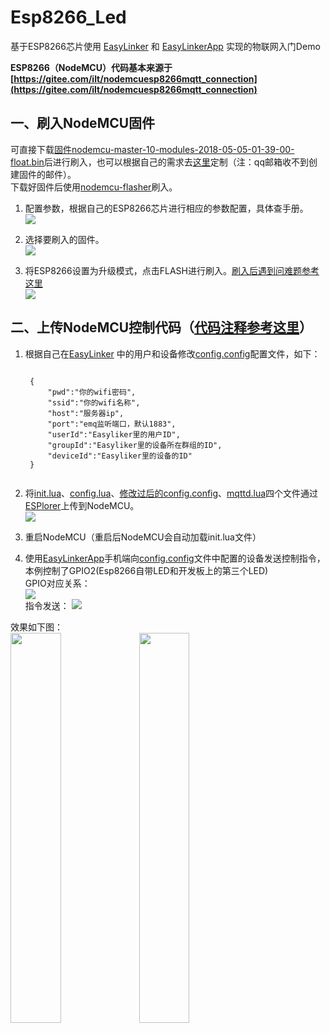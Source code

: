 # Esp8266_Led
基于ESP8266芯片使用 [EasyLinker](https://github.com/wwhai/EasyLinker "EasyLinker") 和 [EasyLinkerApp](https://github.com/TinycoderWang/EasyLinkerApp) 实现的物联网入门Demo  

**ESP8266（NodeMCU）代码基本来源于[https://gitee.com/ilt/nodemcuesp8266mqtt_connection](https://gitee.com/ilt/nodemcuesp8266mqtt_connection)**  

## 一、刷入NodeMCU固件  
可直接下载[固件nodemcu-master-10-modules-2018-05-05-01-39-00-float.bin](https://github.com/TinycoderWang/Esp8266_Led/blob/master/nodemcu-master-10-modules-2018-05-05-01-39-00-float.bin)后进行刷入，也可以根据自己的需求去[这里](https://www.nodemcu-build.com/)定制（注：qq邮箱收不到创建固件的邮件）。  
下载好固件后使用[nodemcu-flasher](https://github.com/nodemcu/nodemcu-flasher)刷入。  

1. 配置参数，根据自己的ESP8266芯片进行相应的参数配置，具体查手册。  
![](http://octklz398.bkt.clouddn.com/nodemcu01.png)  

2. 选择要刷入的固件。  
![](http://octklz398.bkt.clouddn.com/nodemcu02.png)  

3. 将ESP8266设置为升级模式，点击FLASH进行刷入。[刷入后遇到问难题参考这里](http://bbs.eeworld.com.cn/thread-497588-1-1.html)    
![](http://octklz398.bkt.clouddn.com/nodemcu03.png)  

## 二、上传NodeMCU控制代码（[代码注释参考这里](https://gitee.com/ilt/nodemcuesp8266mqtt_connection)）

1. 根据自己在[EasyLinker](https://github.com/wwhai/EasyLinker "EasyLinker") 中的用户和设备修改[config.config](https://github.com/TinycoderWang/Esp8266_Led/blob/master/config.config)配置文件，如下：  
    <pre><code>
	{
	    "pwd":"你的wifi密码",
	    "ssid":"你的wifi名称",
	    "host":"服务器ip",
	    "port":"emq监听端口，默认1883",
	    "userId":"Easyliker里的用户ID",
	    "groupId":"Easyliker里的设备所在群组的ID",
	    "deviceId":"Easyliker里的设备的ID"
	}
	</code></pre>  

2. 将[init.lua](https://github.com/TinycoderWang/Esp8266_Led/blob/master/init.lua)、[config.lua](https://github.com/TinycoderWang/Esp8266_Led/blob/master/config.lua)、[修改过后的config.config](https://github.com/TinycoderWang/Esp8266_Led/blob/master/config.config)、[mqttd.lua](https://github.com/TinycoderWang/Esp8266_Led/blob/master/mqttd.lua)四个文件通过[ESPlorer](https://github.com/4refr0nt/ESPlorer)上传到NodeMCU。  
![](http://octklz398.bkt.clouddn.com/upload_nodemcu_code1.png)  

3. 重启NodeMCU（重启后NodeMCU会自动加载init.lua文件） 

4. 使用[EasyLinkerApp](https://github.com/TinycoderWang/EasyLinkerApp)手机端向[config.config](https://github.com/TinycoderWang/Esp8266_Led/blob/master/config.config)文件中配置的设备发送控制指令，本例控制了GPIO2(Esp8266自带LED和开发板上的第三个LED)  
GPIO对应关系：  
![](http://octklz398.bkt.clouddn.com/nodemcu_gpio2.png)  
指令发送：
![](http://octklz398.bkt.clouddn.com/nodeMCU_send_msg.gif)  

效果如下图：  
<img width="40%" src="http://octklz398.bkt.clouddn.com/nodemcun_cmd0.jpg"/>  <img width="40%" src="http://octklz398.bkt.clouddn.com/nodemcun_cmd1.jpg"/>




